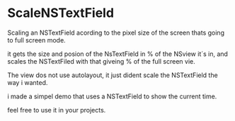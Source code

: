 # ScaleNSTextField

Scaling an NSTextField  acording to the pixel size of the screen thats going to full screen mode.

it gets the size and posion of the NsTextField  in % of the NSview it´s in,
and scales the NSTextFiled with that giveing % of the full screen vie.

The view dos not use autolayout, it just dident scale the NSTextField the way i wanted.


i made a simpel demo that  uses a NSTextField to show the current time.


feel free to use it in your projects.

